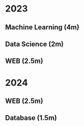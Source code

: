 # 2023

## Machine Learning (4m)

## Data Science (2m)

## WEB (2.5m)

# 2024

## WEB (2.5m)

## Database (1.5m)
